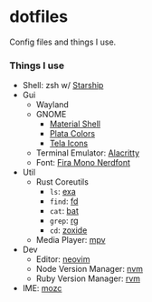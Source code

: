 # dotfiles

Config files and things I use.

### Things I use
* Shell: zsh w/ [Starship](https://github.com/starship/starship)
* Gui
  * Wayland
  * GNOME
    * [Material Shell](https://github.com/material-shell/material-shell)
    * [Plata Colors](https://www.gnome-look.org/p/1342612/)
    * [Tela Icons](https://github.com/vinceliuice/Tela-icon-theme)
  * Terminal Emulator: [Alacritty](https://github.com/alacritty/alacritty)
  * Font: [Fira Mono Nerdfont](https://github.com/ryanoasis/nerd-fonts/releases)
* Util
  * Rust Coreutils
    * `ls`: [exa](https://github.com/ogham/exa)
    * `find`: [fd](https://github.com/sharkdp/fd)
    * `cat`: [bat](https://github.com/sharkdp/bat)
    * `grep`: [rg](https://github.com/BurntSushi/ripgrep)
    * `cd`: [zoxide](https://github.com/ajeetdsouza/zoxide)
  * Media Player: [mpv](https://mpv.io)
* Dev
  * Editor: [neovim](https://github.com/neovim/neovim)
  * Node Version Manager: [nvm](https://github.com/nvm-sh/nvm)
  * Ruby Version Manager: [rvm](http://rvm.io/)
* IME: [mozc](https://github.com/google/mozc)
